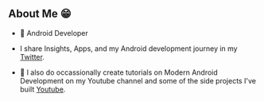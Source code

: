 ## About Me 😁
* 📱 Android Developer

* I share Insights, Apps, and my Android development journey in my [Twitter](https://twitter.com/BreensR).

* 🎥  I also do occassionally create tutorials on Modern Android Development on my Youtube channel and some of the side projects I've built [Youtube](https://www.youtube.com/channel/UCyPt1hX4foGlNPBGoVpEDUw/videos).

